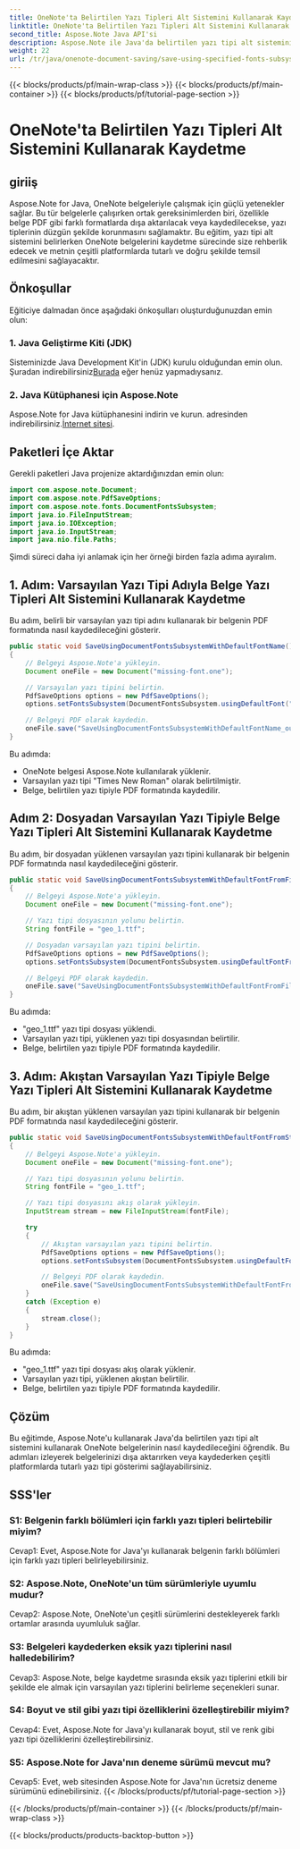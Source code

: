 ```yaml
---
title: OneNote'ta Belirtilen Yazı Tipleri Alt Sistemini Kullanarak Kaydetme
linktitle: OneNote'ta Belirtilen Yazı Tipleri Alt Sistemini Kullanarak Kaydetme
second_title: Aspose.Note Java API'si
description: Aspose.Note ile Java'da belirtilen yazı tipi alt sistemini kullanarak OneNote belgelerini nasıl kaydedeceğinizi öğrenin. Platformlar arasında tutarlı yazı tipi gösterimini zahmetsizce sağlayın.
weight: 22
url: /tr/java/onenote-document-saving/save-using-specified-fonts-subsystem/
---
```


{{< blocks/products/pf/main-wrap-class >}}
{{< blocks/products/pf/main-container >}}
{{< blocks/products/pf/tutorial-page-section >}}

# OneNote'ta Belirtilen Yazı Tipleri Alt Sistemini Kullanarak Kaydetme

## giriiş

Aspose.Note for Java, OneNote belgeleriyle çalışmak için güçlü yetenekler sağlar. Bu tür belgelerle çalışırken ortak gereksinimlerden biri, özellikle belge PDF gibi farklı formatlarda dışa aktarılacak veya kaydedilecekse, yazı tiplerinin düzgün şekilde korunmasını sağlamaktır. Bu eğitim, yazı tipi alt sistemini belirlerken OneNote belgelerini kaydetme sürecinde size rehberlik edecek ve metnin çeşitli platformlarda tutarlı ve doğru şekilde temsil edilmesini sağlayacaktır.

## Önkoşullar

Eğiticiye dalmadan önce aşağıdaki önkoşulları oluşturduğunuzdan emin olun:

### 1. Java Geliştirme Kiti (JDK)

 Sisteminizde Java Development Kit'in (JDK) kurulu olduğundan emin olun. Şuradan indirebilirsiniz[Burada](https://www.oracle.com/java/technologies/javase-jdk15-downloads.html) eğer henüz yapmadıysanız.

### 2. Java Kütüphanesi için Aspose.Note

 Aspose.Note for Java kütüphanesini indirin ve kurun. adresinden indirebilirsiniz.[İnternet sitesi](https://releases.aspose.com/note/java/).

## Paketleri İçe Aktar

Gerekli paketleri Java projenize aktardığınızdan emin olun:

```java
import com.aspose.note.Document;
import com.aspose.note.PdfSaveOptions;
import com.aspose.note.fonts.DocumentFontsSubsystem;
import java.io.FileInputStream;
import java.io.IOException;
import java.io.InputStream;
import java.nio.file.Paths;
```

Şimdi süreci daha iyi anlamak için her örneği birden fazla adıma ayıralım.

## 1. Adım: Varsayılan Yazı Tipi Adıyla Belge Yazı Tipleri Alt Sistemini Kullanarak Kaydetme

Bu adım, belirli bir varsayılan yazı tipi adını kullanarak bir belgenin PDF formatında nasıl kaydedileceğini gösterir.

```java
public static void SaveUsingDocumentFontsSubsystemWithDefaultFontName() throws IOException
{
    // Belgeyi Aspose.Note'a yükleyin.
    Document oneFile = new Document("missing-font.one");

    // Varsayılan yazı tipini belirtin.
    PdfSaveOptions options = new PdfSaveOptions();
    options.setFontsSubsystem(DocumentFontsSubsystem.usingDefaultFont("Times New Roman"));

    // Belgeyi PDF olarak kaydedin.
    oneFile.save("SaveUsingDocumentFontsSubsystemWithDefaultFontName_out.pdf", options);
}
```

Bu adımda:
- OneNote belgesi Aspose.Note kullanılarak yüklenir.
- Varsayılan yazı tipi "Times New Roman" olarak belirtilmiştir.
- Belge, belirtilen yazı tipiyle PDF formatında kaydedilir.

## Adım 2: Dosyadan Varsayılan Yazı Tipiyle Belge Yazı Tipleri Alt Sistemini Kullanarak Kaydetme

Bu adım, bir dosyadan yüklenen varsayılan yazı tipini kullanarak bir belgenin PDF formatında nasıl kaydedileceğini gösterir.

```java
public static void SaveUsingDocumentFontsSubsystemWithDefaultFontFromFile() throws IOException
{
    // Belgeyi Aspose.Note'a yükleyin.
    Document oneFile = new Document("missing-font.one");

    // Yazı tipi dosyasının yolunu belirtin.
    String fontFile = "geo_1.ttf";

    // Dosyadan varsayılan yazı tipini belirtin.
    PdfSaveOptions options = new PdfSaveOptions();
    options.setFontsSubsystem(DocumentFontsSubsystem.usingDefaultFontFromFile(fontFile));

    // Belgeyi PDF olarak kaydedin.
    oneFile.save("SaveUsingDocumentFontsSubsystemWithDefaultFontFromFile_out.pdf", options);
}
```

Bu adımda:
- "geo_1.ttf" yazı tipi dosyası yüklendi.
- Varsayılan yazı tipi, yüklenen yazı tipi dosyasından belirtilir.
- Belge, belirtilen yazı tipiyle PDF formatında kaydedilir.

## 3. Adım: Akıştan Varsayılan Yazı Tipiyle Belge Yazı Tipleri Alt Sistemini Kullanarak Kaydetme

Bu adım, bir akıştan yüklenen varsayılan yazı tipini kullanarak bir belgenin PDF formatında nasıl kaydedileceğini gösterir.

```java
public static void SaveUsingDocumentFontsSubsystemWithDefaultFontFromStream() throws IOException
{
    // Belgeyi Aspose.Note'a yükleyin.
    Document oneFile = new Document("missing-font.one");

    // Yazı tipi dosyasının yolunu belirtin.
    String fontFile = "geo_1.ttf";

    // Yazı tipi dosyasını akış olarak yükleyin.
    InputStream stream = new FileInputStream(fontFile);

    try
    {
        // Akıştan varsayılan yazı tipini belirtin.
        PdfSaveOptions options = new PdfSaveOptions();
        options.setFontsSubsystem(DocumentFontsSubsystem.usingDefaultFontFromStream(stream));

        // Belgeyi PDF olarak kaydedin.
        oneFile.save("SaveUsingDocumentFontsSubsystemWithDefaultFontFromStream_out.pdf", options);
    }
    catch (Exception e)
    {
        stream.close();
    }
}
```

Bu adımda:
- "geo_1.ttf" yazı tipi dosyası akış olarak yüklenir.
- Varsayılan yazı tipi, yüklenen akıştan belirtilir.
- Belge, belirtilen yazı tipiyle PDF formatında kaydedilir.

## Çözüm

Bu eğitimde, Aspose.Note'u kullanarak Java'da belirtilen yazı tipi alt sistemini kullanarak OneNote belgelerinin nasıl kaydedileceğini öğrendik. Bu adımları izleyerek belgelerinizi dışa aktarırken veya kaydederken çeşitli platformlarda tutarlı yazı tipi gösterimi sağlayabilirsiniz.

## SSS'ler

### S1: Belgenin farklı bölümleri için farklı yazı tipleri belirtebilir miyim?

Cevap1: Evet, Aspose.Note for Java'yı kullanarak belgenin farklı bölümleri için farklı yazı tipleri belirleyebilirsiniz.

### S2: Aspose.Note, OneNote'un tüm sürümleriyle uyumlu mudur?

Cevap2: Aspose.Note, OneNote'un çeşitli sürümlerini destekleyerek farklı ortamlar arasında uyumluluk sağlar.

### S3: Belgeleri kaydederken eksik yazı tiplerini nasıl halledebilirim?

Cevap3: Aspose.Note, belge kaydetme sırasında eksik yazı tiplerini etkili bir şekilde ele almak için varsayılan yazı tiplerini belirleme seçenekleri sunar.

### S4: Boyut ve stil gibi yazı tipi özelliklerini özelleştirebilir miyim?

Cevap4: Evet, Aspose.Note for Java'yı kullanarak boyut, stil ve renk gibi yazı tipi özelliklerini özelleştirebilirsiniz.

### S5: Aspose.Note for Java'nın deneme sürümü mevcut mu?

Cevap5: Evet, web sitesinden Aspose.Note for Java'nın ücretsiz deneme sürümünü edinebilirsiniz.
{{< /blocks/products/pf/tutorial-page-section >}}

{{< /blocks/products/pf/main-container >}}
{{< /blocks/products/pf/main-wrap-class >}}

{{< blocks/products/products-backtop-button >}}

